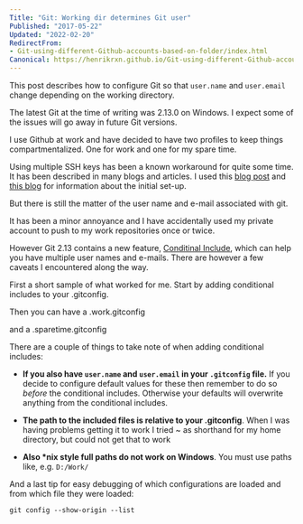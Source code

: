 ```yaml
---
Title: "Git: Working dir determines Git user"
Published: "2017-05-22"
Updated: "2022-02-20"
RedirectFrom:
- Git-using-different-Github-accounts-based-on-folder/index.html
Canonical: https://henrikrxn.github.io/Git-using-different-Github-accounts-based-on-folder/index.html
---
```

This post describes how to configure Git so that `user.name` and `user.email`
change depending on the working directory.
<!-- excerpt -->
The latest Git at the time of writing was 2.13.0 on Windows.
I expect some of the issues will go away in future Git versions.

I use Github at work and have decided to have two profiles to keep things
 compartmentalized. One for work and one for my spare time.

Using multiple SSH keys has been a known workaround for quite some time. It has
 been described in many blogs and articles. I used this
  [blog post](https://ricardianambivalence.com/2013/09/22/github-for-work-and-play-multiple-accounts/)
  and [this blog](https://code.tutsplus.com/tutorials/quick-tip-how-to-work-with-github-and-multiple-accounts--net-22574)
  for information about the initial set-up.

But there is still the matter of the user name and e-mail associated with git.

It has been a minor annoyance and I have accidentally used my private account to
 push to my work repositories once or twice.

However Git 2.13 contains a new feature,
 [Conditinal Include](https://git-scm.com/docs/git-config#_includes),
  which can help you have multiple user names and e-mails. There are however a
   few caveats I encountered along the way.


First a short sample of what worked for me. Start by adding conditional includes
 to your .gitconfig.

<?# Gist Id="2b72e323ffd6003749074d8206723d64" Username="henrikrxn" /?>

Then you can have a .work.gitconfig

<?# Gist Id="cded8d9d4df8119ba8a2a958f4663bc5" Username="henrikrxn" /?>

and a .sparetime.gitconfig

<?# Gist Id="aa17c56be689c4292ee2e9323e26264f" Username="henrikrxn" /?>

There are a couple of things to take note of when adding conditional includes:

- **If you also have `user.name` and `user.email` in your `.gitconfig` file.**
 If you decide to configure default values for these then remember to do so 
 _before_ the conditional includes. Otherwise your defaults will overwrite anything
 from the conditional includes.

- **The path to the included files is relative to your .gitconfig**. When I was
 having problems getting it to work I tried ~ as shorthand for my home directory,
  but could not get that to work
- **Also \*nix style full paths do not work on Windows**. You must use paths
 like, e.g. `D:/Work/`

And a last tip for easy debugging of which configurations are loaded and from
 which file they were loaded:

```git config --show-origin --list```
